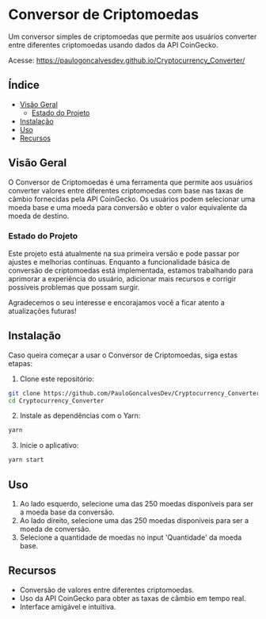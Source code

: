 # Conversor de Criptomoedas

Um conversor simples de criptomoedas que permite aos usuários converter entre diferentes criptomoedas usando dados da API CoinGecko.

Acesse: https://paulogoncalvesdev.github.io/Cryptocurrency_Converter/

## Índice

- [Visão Geral](#visão-geral)
  - [Estado do Projeto](#estado-do-projeto)
- [Instalação](#instalação)
- [Uso](#uso)
- [Recursos](#recursos)

## Visão Geral
O Conversor de Criptomoedas é uma ferramenta que permite aos usuários converter valores entre diferentes criptomoedas com base nas taxas de câmbio fornecidas pela API CoinGecko. Os usuários podem selecionar uma moeda base e uma moeda para conversão e obter o valor equivalente da moeda de destino.

### Estado do Projeto
Este projeto está atualmente na sua primeira versão e pode passar por ajustes e melhorias contínuas. Enquanto a funcionalidade básica de conversão de criptomoedas está implementada, estamos trabalhando para aprimorar a experiência do usuário, adicionar mais recursos e corrigir possíveis problemas que possam surgir.

Agradecemos o seu interesse e encorajamos você a ficar atento a atualizações futuras!

## Instalação

Caso queira começar a usar o Conversor de Criptomoedas, siga estas etapas:
1. Clone este repositório:
```bash
git clone https://github.com/PauloGoncalvesDev/Cryptocurrency_Converter.git
cd Cryptocurrency_Converter
```
2. Instale as dependências com o Yarn:
```bash
yarn
```
3. Inicie o aplicativo:
```bash
yarn start
```

## Uso
1. Ao lado esquerdo, selecione uma das 250 moedas disponíveis para ser a moeda base da conversão.
2. Ao lado direito, selecione uma das 250 moedas disponíveis para ser a moeda de conversão.
3. Selecione a quantidade de moedas no input 'Quantidade' da moeda base.

## Recursos
- Conversão de valores entre diferentes criptomoedas.
- Uso da API CoinGecko para obter as taxas de câmbio em tempo real.
- Interface amigável e intuitiva.
